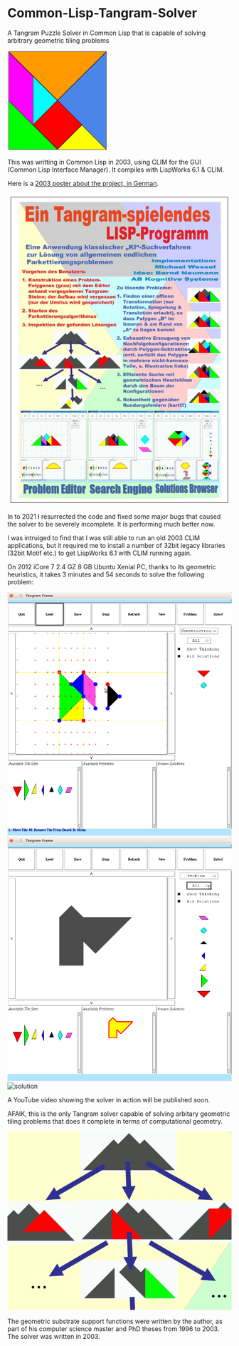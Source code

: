 # Common-Lisp-Tangram-Solver
A Tangram Puzzle Solver in Common Lisp that is capable of solving arbitrary geometric tiling problems

![tiles](pics/tiles.png)

This was writting in Common Lisp in 2003, using CLIM for the GUI (Common Lisp Interface Manager). It compiles with LispWorks 6.1 & CLIM. 

Here is a [2003 poster about the project, in German](tangram-poster.pdf). 

![poster](pics/poster.jpg)

In to 2021 I resurrected the code and fixed some major bugs that
caused the solver to be severely incomplete. It is performing much better now. 

I was intruiged to find that I was still able to run an old 2003 CLIM
applications, but it required me to install a number of 32bit legacy
libraries (32bit Motif etc.) to get LispWorks 6.1 with CLIM running again. 

On 2012 iCore 7 2.4 GZ 8 GB Ubuntu Xenial PC, thanks to its geometric
heuristics, it takes 3 minutes and 54 seconds to solve the following
problem:

![editor1](pics/editor1.png)
![editor2](pics/editor2.png)
![solution](pics/solution.png)

A YouTube video showing the solver in action will be published soon.

AFAIK, this is the only Tangram solver capable of solving arbitary
geometric tiling problems that does it complete in terms of
computational geometry.

![search](pics/search.jpg)

The geometric substrate support functions were written by the author, 
as part of his computer science master and PhD theses from 1996 to
2003. The solver was written in 2003. 



